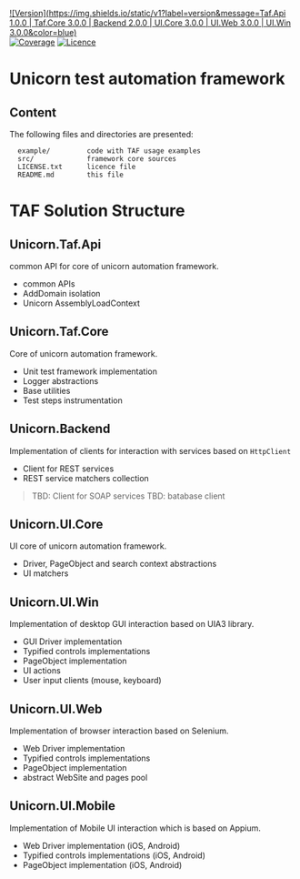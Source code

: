 [![Version](https://img.shields.io/static/v1?label=version&message=Taf.Api 1.0.0 | Taf.Core 3.0.0 | Backend 2.0.0 | UI.Core 3.0.0 | UI.Web 3.0.0 | UI.Win 3.0.0&color=blue)](https://bitbucket.org/dobriyanchik/unicorntaf/src/unicorn-2.3.0/)  
[![Coverage](https://img.shields.io/static/v1?label=coverage&message=58%&color=silver)](https://bitbucket.org/dobriyanchik/unicorntaf/src/master/)
[![Licence](https://img.shields.io/static/v1?label=license&message=Apache-2.0&color=green)](https://www.apache.org/licenses/LICENSE-2.0)


Unicorn test automation framework
================================

Content
-------

The following files and directories are presented:

      example/         code with TAF usage examples
	  src/             framework core sources
	  LICENSE.txt	   licence file
	  README.md        this file


TAF Solution Structure
=====================

Unicorn.Taf.Api
---------------
common API for core of unicorn automation framework.

* common APIs
* AddDomain isolation
* Unicorn AssemblyLoadContext

Unicorn.Taf.Core
---------------
Core of unicorn automation framework.

* Unit test framework implementation
* Logger abstractions
* Base utilities
* Test steps instrumentation

Unicorn.Backend
--------------
Implementation of clients for interaction with services based on `HttpClient`
* Client for REST services
* REST service matchers collection

> TBD: Client for SOAP services
> TBD: batabase client

Unicorn.UI.Core
--------------
UI core of unicorn automation framework.

* Driver, PageObject and search context abstractions
* UI matchers

Unicorn.UI.Win
-------------
Implementation of desktop GUI interaction based on UIA3 library.

* GUI Driver implementation
* Typified controls implementations
* PageObject implementation
* UI actions
* User input clients (mouse, keyboard)

Unicorn.UI.Web
-------------
Implementation of browser interaction based on Selenium.

* Web Driver implementation
* Typified controls implementations
* PageObject implementation
* abstract WebSite and pages pool


Unicorn.UI.Mobile
----------------
Implementation of Mobile UI interaction which is based on Appium.

* Web Driver implementation (iOS, Android)
* Typified controls implementations (iOS, Android)
* PageObject implementation (iOS, Android)